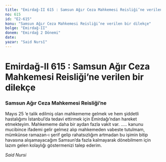 ```yaml
---
title: "Emirdağ-II 615 : Samsun Ağır Ceza Mahkemesi Reisliği’ne verilen bir dilekçe"
no: 615
id: "E2-615"
konu: "Samsun Ağır Ceza Mahkemesi Reisliği’ne verilen bir dilekçe"
bolge: "Emirdağ-II"
donem: "Emirdağ 2 Dönemi"
date: 
yazar: "Said Nursî"
---
```


# Emirdağ-II 615 : Samsun Ağır Ceza Mahkemesi Reisliği’ne verilen bir dilekçe

### Samsun Ağır Ceza Mahkemesi Reisliği’ne

Mayıs 25 ’e talik edilmiş olan mahkememe gelmek ve hem şiddetli hastalığımı İstanbul’da tedavi ettirmek için Emirdağı’ndan hareket etmekteyim. Mahkememe daha bir aydan fazla vakit var. ..... kanunu mucibince ifademi gelir gelmez alıp mahkemeden vabeste tutulmam, mümkünse ramazan-ı şerif gelip rahatsızlığım artmadan bu işimin bitip havasına alışamayacağım Samsun’da fazla kalmayarak dönebilmem için lazım gelen kolaylığı göstermenizi talep ederim.

*Said Nursi*
